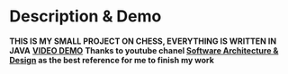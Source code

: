 # Description & Demo
**THIS IS MY SMALL PROJECT ON CHESS, EVERYTHING IS WRITTEN IN JAVA**
**[VIDEO DEMO](https://drive.google.com/file/d/18LtONlCQ-izjUH9mMu4kwEOs6DynpXte/view?usp=sharing)**
**Thanks to youtube chanel [Software Architecture & Design](https://www.youtube.com/c/amir650) as the best reference for me to finish my work**

